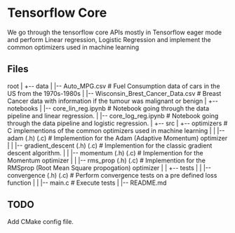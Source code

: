 # Tensorflow Core

We go through the tensorflow core APIs mostly in Tensorflow eager mode and perform Linear regression, Logistic Regression and implement the common optimizers used in machine learning

## Files

root
|
+-- data
|   |-- Auto_MPG.csv                            # Fuel Consumption data of cars in the US from the 1970s-1980s
|   |-- Wisconsin_Brest_Cancer_Data.csv         # Breast Cancer data with information if the tumour was malignant or benign
|
+-- notebooks
|   |-- core_lin_reg.ipynb                      # Notebook going through the data pipeline and linear regression.
|   |-- core_log_reg.ipynb                      # Notebook going through the data pipeline and logistic regression.
|
+-- src
|   +-- optimizers                              # C implementions of the common optimizers used in machine learning
|   |   |-- adam (.h) (.c)                      # Implemention for the Adam (Adaptive Momentum) optimizer
|   |   |-- gradient_descent (.h) (.c)          # Implemention for the classic gradient descent algorithm.
|   |   |-- momentum (.h) (.c)                  # Implemention for the Momentum optimizer
|   |   |-- rms_prop (.h) (.c)                  # Implemention for the RMSprop (Root Mean Square propogation) optimizer
|
|   +-- tests
|   |   |-- convergence (.h) (.c)               # Perform convergence tests on a pre defined loss function
|   |   |-- main.c                              # Execute tests
|
|-- README.md

## TODO

Add CMake config file.